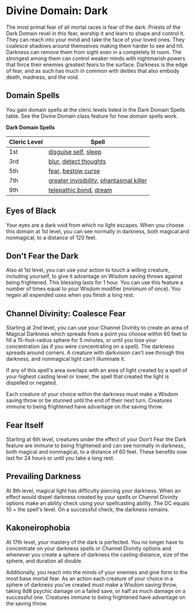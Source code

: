# Divine Domain: Dark
The most primal fear of all mortal races is fear of the dark.  Priests of the Dark Domain revel in this fear, worship it and learn to shape and control it.  They can reach into your mind and take the face of your loved ones.  They coalesce shadows around themselves making them harder to see and hit.  Darkness can remove them from sight even in a completely lit room.  The strongest among them can control weaker minds with nightmarish powers that force their enemies greatest fears to the surface. Darkness is the edge of fear, and as such has much in common with deities that also embody death, madness, and the void. 

## Domain Spells
You gain domain spells at the cleric levels listed in the Dark Domain Spells table. See the Divine Domain class feature for how domain spells work.

**Dark Domain Spells**

Cleric Level | Spell
------------ | ----
1st	| [disguise self](../../Magic/Spells/disguise-self.md), [sleep](../../Magic/Spells/sleep.md)
3rd	| [blur](../../Magic/Spells/blur.md), [detect thoughts](../../Magic/Spells/detect-thoughts.md)
5th	| [fear](../../Magic/Spells/fear.md), [bestow curse](../../Magic/Spells/bestow-curse.md)
7th	| [greater invisibility](../../Magic/Spells/greater-invisibility.md), [phantasmal killer](../../Magic/Spells/phantasmal-killer.md)
9th	| [telepathic bond](../../Magic/Spells/rarys-telepathic-bond.md), [dream](../../Magic/Spells/dream.md)

## Eyes of Black
Your eyes are a dark void from which no light escapes.  When you choose this domain at 1st level, you can see normally in darkness, both magical and nonmagical, to a distance of 120 feet.

## Don't Fear the Dark
Also at 1st level, you can use your action to touch a willing creature, including yourself, to give it advantage on Wisdom saving throws against being frightened. This blessing lasts for 1 hour.  You can use this feature a number of times equal to your Wisdom modifier (minimum of once). You regain all expended uses when you finish a long rest.

## Channel Divinity: Coalesce Fear
Starting at 2nd level, you can use your Channel Divinity to create an area of Magical Darkness which spreads from a point you choose within 60 feet to fill a 15-foot-radius sphere for 5 minutes, or until you lose your concentration (as if you were concentrating on a spell). The darkness spreads around corners. A creature with darkvision can't see through this darkness, and nonmagical light can't illuminate it.  

If any of this spell's area overlaps with an area of light created by a spell of your highest casting level or lower, the spell that created the light is dispelled or negated.

Each creature of your choice within the darkness must make a Wisdom saving throw or be stunned until the end of their next turn. Creatures immune to being frightened have advantage on the saving throw.

## Fear Itself
Starting at 6th level, creatures under the effect of your Don't Fear the Dark feature are immune to being frightened and can see normally in darkness, both magical and nonmagical, to a distance of 60 feet. These benefits now last for 24 hours or until you take a long rest.

## Prevailing Darkness
At 8th level, magical light has difficulty piercing your darkness.  When an effect would dispel darkness created by your spells or Channel Divinity options make an ability check using your spellcasting ability. The DC equals 10 + the spell's level. On a successful check, the darkness remains.

## Kakoneirophobia
At 17th level, your mastery of the dark is perfected.  You no longer have to concentrate on your darkness spells or Channel Divinity options and whenever you create a sphere of darkness the casting distance, size of the sphere, and duration all double.

Additionally, you reach into the minds of your enemies and give form to the most base mortal fear.  As an action each creature of your choice in a sphere of darkness you've created must make a Wisdom saving throw, taking 8d8 psychic damage on a failed save, or half as much damage on a successful one. Creatures immune to being frightened have advantage on the saving throw. 